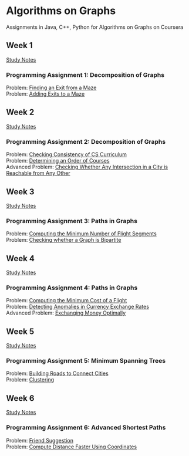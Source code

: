 # Algorithms on Graphs

Assignments in Java, C++, Python for Algorithms on Graphs on Coursera

## Week 1

[Study Notes](week1_decomposition1/decomposition1.pdf)

### Programming Assignment 1: Decomposition of Graphs

Problem: [Finding an Exit from a Maze](week1_decomposition1/1_reachability/reachability.py) </br>
Problem: [Adding Exits to a Maze](week1_decomposition1/2_connected_components/connected_components.py) </br>

## Week 2

[Study Notes](week2_decomposition2/decomposition2.pdf)

### Programming Assignment 2: Decomposition of Graphs

Problem: [Checking Consistency of CS Curriculum](week2_decomposition2/1_acyclicity/acyclicity.py) </br>
Problem: [Determining an Order of Courses](week2_decomposition2/2_toposort/toposort.py) </br>
Advanced Problem: [Checking Whether Any Intersection in a City is Reachable from Any Other](week2_decomposition2/3_strongly_connected/strongly_connected.py) </br>

## Week 3

[Study Notes](week3_paths1/paths1.pdf)

### Programming Assignment 3: Paths in Graphs

Problem: [Computing the Minimum Number of Flight Segments](week3_paths1/1_bfs/bfs.py) </br>
Problem: [Checking whether a Graph is Bipartite](weeks3_paths1/2_bipartite/bipartite.py) </br>

## Week 4

[Study Notes](week4_paths2/paths2.pdf)

### Programming Assignment 4: Paths in Graphs

Problem: [Computing the Minimum Cost of a Flight](week4_paths2/1_dijkstra/dijkstra.py) </br>
Problem: [Detecting Anomalies in Currency Exchange Rates](week4_paths2/2_negative_cycle/negative_cycle.py) </br>
Advanced Problem: [Exchanging Money Optimally](week4_paths2/3_shortest_paths/shortest_paths.py) </br>

## Week 5

[Study Notes](week5_mst/mst.pdf)

### Programming Assignment 5: Minimum Spanning Trees

Problem: [Building Roads to Connect Cities](week5_mst/1_connecting_points/connecting_points.py) </br>
Problem: [Clustering](week5_mst/2_clustering/clustering.py) </br>

## Week 6

[Study Notes](week-6/Advanced-Shortest-Paths.pdf)

### Programming Assignment 6: Advanced Shortest Paths

Problem: [Friend Suggestion](week-6/friend_suggestion/friend_suggestion.py) </br>
Problem: [Compute Distance Faster Using Coordinates](week-6/dist_with_coords/dist_with_coords.py) </br>
